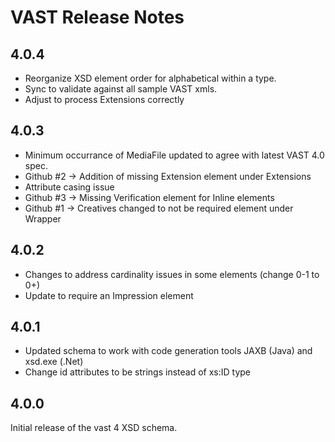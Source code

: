 
VAST Release Notes
===================
4.0.4
-----
* Reorganize XSD element order for alphabetical within a type.
* Sync to validate against all sample VAST xmls.
* Adjust to process Extensions correctly


4.0.3
-----
* Minimum occurrance of MediaFile updated to agree with latest VAST 4.0 spec.
* Github #2 -> Addition of missing Extension element under Extensions
* Attribute casing issue
* Github #3 -> Missing Verification element for Inline elements
* Github #1 -> Creatives changed to not be required element under Wrapper


4.0.2
-----
* Changes to address cardinality issues in some elements (change 0-1 to 0+)
* Update to require an Impression element

4.0.1
-----
* Updated schema to work with code generation tools JAXB (Java) and xsd.exe (.Net)
* Change id attributes to be strings instead of xs:ID type

4.0.0
-----
Initial release of the vast 4 XSD schema.



